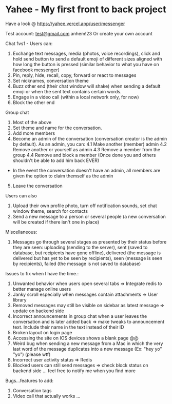 # Yahee - My first front to back project

Have a look @ https://yahee.vercel.app/user/messenger

Test account:
test@gmail.com
anhem!23
Or create your own account

Chat 1vs1 - Users can:

1. Exchange text messages, media (photos, voice recordings), click and hold send button to send a default emoji of different sizes aligned with how long the button is pressed (similar behavior to what you have on facebook messenger)
2. Pin, reply, hide, recall, copy, forward or react to messages
3. Set nicknames, conversation theme
4. Buzz other end (their chat window will shake) when sending a default emoji or when the sent text contains certain words.
5. Engage in a video call (within a local network only, for now)
6. Block the other end

Group chat

1. Most of the above
2. Set theme and name for the conversation.
3. Add more members
4. Become an admin of the conversation (conversation creator is the admin by default).
   As an admin, you can:
   4.1 Make another (member) admin
   4.2 Remove another or yourself as admin
   4.3 Remove a member from the group
   4.4 Remove and block a member (Once done you and others shouldn't be able to add him back EVER)

- In the event the conversation doesn't have an admin, all members are given the option to claim themself as the admin

5. Leave the conversation

Users can also

1. Upload their own profile photo, turn off notification sounds, set chat window theme, search for contacts
2. Send a new message to a person or several people (a new conversation will be created if there isn't one in place)

Miscellaneous:

1. Messages go through several stages as presented by their status before they are seen: uploading (sending to the server), sent (saved to database, but recipients have gone offline), delivered (the message is delivered but has yet to be seen by recipients), seen (message is seen by recipients), failed (the message is not saved to database)

Issues to fix when I have the time.:

1. Unwanted behavior when users open several tabs => Integrate redis to better manage online users
2. Janky scroll especially when messages contain attachments => User library
3. Removed messages may still be visible on sidebar as latest message => update on backend side
4. Incorrect announcements in group chat when a user leaves the conversation and is later added back => make tweaks to announcement text. Include their name in the text instead of their ID
5. Broken layout on login page 
6. Accessing the site on IOS devices shows a blank page @@
7. Weird bug when sending a new message from a Mac in which the very last word of the message duplicates into a new message (Ex: "hey yo" "yo") (please wtf)
8. Incorrect user activity status => Redis
9. Blocked users can still send messages => check block status on backend side
... feel free to notify me when you find more

Bugs...features to add:
1. Conversation tags
2. Video call that actually works
   ...
